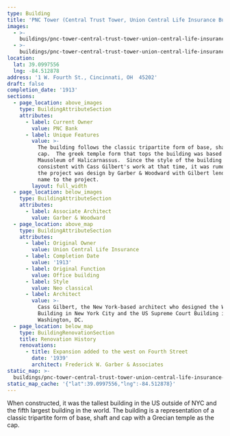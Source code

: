 ```yaml
---
type: Building
title: 'PNC Tower (Central Trust Tower, Union Central Life Insurance Building)'
images:
  - >-
    buildings/pnc-tower-central-trust-tower-union-central-life-insurance-building/pnc-tower-central-trust-tower-union-central-life-insurance-building-0_wcx0zg
  - >-
    buildings/pnc-tower-central-trust-tower-union-central-life-insurance-building/pnc-tower-central-trust-tower-union-central-life-insurance-building-1_r0vvbh
location:
  lat: 39.0997556
  lng: -84.512878
address: '1 W. Fourth St., Cincinnati, OH  45202'
draft: false
completion_date: '1913'
sections:
  - page_location: above_images
    type: BuildingAttributeSection
    attributes:
      - label: Current Owner
        value: PNC Bank
      - label: Unique Features
        value: >-
          The building follows the classic tripartite form of base, shaft and
          cap.  The greek temple form that tops the building was based on the
          Mausoleum of Halicarnassus.  Since the style of the building is not
          consistent with Cass Gilbert's work at that time, it was rumored that
          the project was design by Garber & Woodward with Gilbert lending his
          name to the project.
        layout: full_width
  - page_location: below_images
    type: BuildingAttributeSection
    attributes:
      - label: Associate Architect
        value: Garber & Woodward
  - page_location: above_map
    type: BuildingAttributeSection
    attributes:
      - label: Original Owner
        value: Union Central Life Insurance
      - label: Completion Date
        value: '1913'
      - label: Original Function
        value: Office building
      - label: Style
        value: Neo classical
      - label: Architect
        value: >-
          Cass Gilbert, the New York-based architect who designed the Woolworth
          Building in New York City and the US Supreme Court Building in
          Washington, DC.
  - page_location: below_map
    type: BuildingRenovationSection
    title: Renovation History
    renovations:
      - title: Expansion added to the west on Fourth Street
        date: '1939'
        architect: Frederick W. Garber & Associates
static_map: >-
  buildings/pnc-tower-central-trust-tower-union-central-life-insurance-building/static-map_gfradt
static_map_cache: '{"lat":39.0997556,"lng":-84.512878}'
---
```


When constructed, it was the tallest building in the US outside of NYC and the fifth largest building in the world. The building is a representation of a classic tripartite form of base, shaft and cap with a Grecian temple as the cap.
